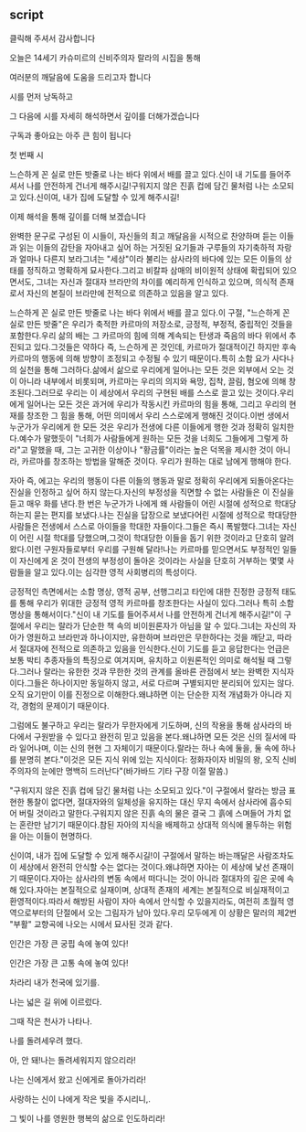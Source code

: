 

## script

클릭해 주셔서 감사합니다

오늘은 14세기 카슈미르의 신비주의자 랄라의 시집을 통해

여러분의 깨달음에 도움을 드리고자 합니다

시를 먼저 낭독하고

그 다음에 시를 자세히 해석하면서 깊이를 더해가겠습니다

구독과 좋아요는 아주 큰 힘이 됩니다

첫 번째 시

느슨하게 꼰 실로 만든 밧줄로 나는 바다 위에서 배를 끌고 있다.신이 내 기도를 들어주셔서 나를 안전하게 건너게 해주시길!구워지지 않은 진흙 컵에 담긴 물처럼 나는 소모되고 있다.신이여, 내가 집에 도달할 수 있게 해주시길!

이제 해석을 통해 깊이를 더해 보겠습니다

완벽한 문구로 구성된 이 시들이, 자신들의 최고 깨달음을 시적으로 찬양하며 듣는 이들과 읽는 이들의 감탄을 자아내고 싶어 하는 거짓된 요기들과 구루들의 자기축하적 자랑과 얼마나 다른지 보라그녀는 "세상"이라 불리는 삼사라의 바다에 있는 모든 이들의 상태를 정직하고 명확하게 묘사한다.그리고 비칼파 삼매의 비이원적 상태에 확립되어 있으면서도, 그녀는 자신과 절대자 브라만의 차이를 예리하게 인식하고 있으며, 의식적 존재로서 자신의 본질이 브라만에 전적으로 의존하고 있음을 알고 있다.

느슨하게 꼰 실로 만든 밧줄로 나는 바다 위에서 배를 끌고 있다.이 구절, "느슨하게 꼰 실로 만든 밧줄"은 우리가 축적한 카르마의 저장소로, 긍정적, 부정적, 중립적인 것들을 포함한다.우리 삶의 배는 그 카르마의 힘에 의해 계속되는 탄생과 죽음의 바다 위에서 추진되고 있다.그것들은 약하다 즉, 느슨하게 꼰 것인데, 카르마가 절대적이긴 하지만 후속 카르마의 행동에 의해 방향이 조정되고 수정될 수 있기 때문이다.특히 소함 요가 사다나의 실천을 통해 그러하다.삶에서 삶으로 우리에게 일어나는 모든 것은 외부에서 오는 것이 아니라 내부에서 비롯되며, 카르마는 우리의 의지와 욕망, 집착, 끌림, 혐오에 의해 창조된다.그러므로 우리는 이 세상에서 우리의 구현된 배를 스스로 끌고 있는 것이다.우리에게 일어나는 모든 것은 과거에 우리가 작동시킨 카르마의 힘을 통해, 그리고 우리의 현재를 창조한 그 힘을 통해, 어떤 의미에서 우리 스스로에게 행해진 것이다.이번 생에서 누군가가 우리에게 한 모든 것은 우리가 전생에 다른 이들에게 행한 것과 정확히 일치한다.예수가 말했듯이 "너희가 사람들에게 원하는 모든 것을 너희도 그들에게 그렇게 하라"고 말했을 때, 그는 고귀한 이상이나 "황금률"이라는 높은 덕목을 제시한 것이 아니라, 카르마를 창조하는 방법을 말해준 것이다. 우리가 원하는 대로 남에게 행해야 한다.

자아 즉, 에고는 우리의 행동이 다른 이들의 행동과 말로 정확히 우리에게 되돌아온다는 진실을 인정하고 싶어 하지 않는다.자신의 부정성을 직면할 수 없는 사람들은 이 진실을 듣고 매우 화를 낸다.한 번은 누군가가 나에게 왜 사람들이 어린 시절에 성적으로 학대당하는지 묻는 편지를 보냈다.나는 진실을 답장으로 보냈다어린 시절에 성적으로 학대당한 사람들은 전생에서 스스로 아이들을 학대한 자들이다.그들은 즉시 폭발했다.그녀는 자신이 어린 시절 학대를 당했으며,그것이 학대당한 이들을 돕기 위한 것이라고 단호히 알려왔다.이런 구원자들로부터 우리를 구원해 달라!나는 카르마를 믿으면서도 부정적인 일들이 자신에게 온 것이 전생의 부정성이 돌아온 것이라는 사실을 단호히 거부하는 몇몇 사람들을 알고 있다.이는 심각한 영적 사회병리의 특성이다.

긍정적인 측면에서는 소함 명상, 영적 공부, 선행그리고 타인에 대한 진정한 긍정적 태도를 통해 우리가 위대한 긍정적 영적 카르마를 창조한다는 사실이 있다.그러나 특히 소함 명상을 통해서이다."신이 내 기도를 들어주셔서 나를 안전하게 건너게 해주시길!"이 구절에서 우리는 랄라가 단순한 책 속의 비이원론자가 아님을 알 수 있다.그녀는 자신의 자아가 영원하고 브라만과 하나이지만, 유한하며 브라만은 무한하다는 것을 깨닫고, 따라서 절대자에 전적으로 의존하고 있음을 인식한다.신이 기도를 듣고 응답한다는 언급은 보통 박티 추종자들의 특징으로 여겨지며, 유치하고 이원론적인 의미로 해석될 때 그렇다.그러나 랄라는 유한한 것과 무한한 것의 관계를 올바른 관점에서 보는 완벽한 지식자이다.그들은 하나이지만 동일하지 않고, 서로 다르며 구별되지만 분리되어 있지는 않다.오직 요기만이 이를 진정으로 이해한다.왜냐하면 이는 단순한 지적 개념화가 아니라 지각, 경험의 문제이기 때문이다.

그럼에도 불구하고 우리는 랄라가 무한자에게 기도하며, 신의 작용을 통해 삼사라의 바다에서 구원받을 수 있다고 완전히 믿고 있음을 본다.왜냐하면 모든 것은 신의 질서에 따라 일어나며, 이는 신의 현현 그 자체이기 때문이다.랄라는 하나 속에 둘을, 둘 속에 하나를 분명히 본다."이것은 모든 지식 위에 있는 지식이다: 정화자이자 비밀의 왕, 오직 신비주의자의 눈에만 명백히 드러난다"(바가바드 기타 구장 이절 말씀.)

"구워지지 않은 진흙 컵에 담긴 물처럼 나는 소모되고 있다."이 구절에서 랄라는 방금 표현한 통찰이 없다면, 절대자와의 일체성을 유지하는 대신 무지 속에서 삼사라에 흡수되어 버릴 것이라고 말한다.구워지지 않은 진흙 속의 물은 결국 그 흙에 스며들어 가치 없는 혼란만 남기기 때문이다.참된 자아의 지식을 배제하고 상대적 의식에 몰두하는 위험을 아는 이들이 현명하다.

신이여, 내가 집에 도달할 수 있게 해주시길!이 구절에서 말하는 바는깨달은 사람조차도 이 세상에서 완전히 안식할 수는 없다는 것이다.왜냐하면 자아는 이 세상에 낯선 존재이기 때문이다.자아는 삼사라의 변동 속에서 떠다니는 것이 아니라 절대자의 깊은 곳에 속해 있다.자아는 본질적으로 실재이며, 상대적 존재의 세계는 본질적으로 비실재적이고 환영적이다.따라서 해방된 사람이 자아 속에서 안식할 수 있을지라도, 여전히 초월적 영역으로부터의 단절에서 오는 그림자가 남아 있다.우리 모두에게 이 상황은 말러의 제2번 "부활" 교향곡에 나오는 시에서 묘사된 것과 같다.

인간은 가장 큰 궁핍 속에 놓여 있다!

인간은 가장 큰 고통 속에 놓여 있다!

차라리 내가 천국에 있기를.

나는 넓은 길 위에 이르렀다.

그때 작은 천사가 나타나.

나를 돌려세우려 했다.

아, 안 돼!나는 돌려세워지지 않으리라!

나는 신에게서 왔고 신에게로 돌아가리라!

사랑하는 신이 나에게 작은 빛을 주시리니,.

그 빛이 나를 영원한 행복의 삶으로 인도하리라!